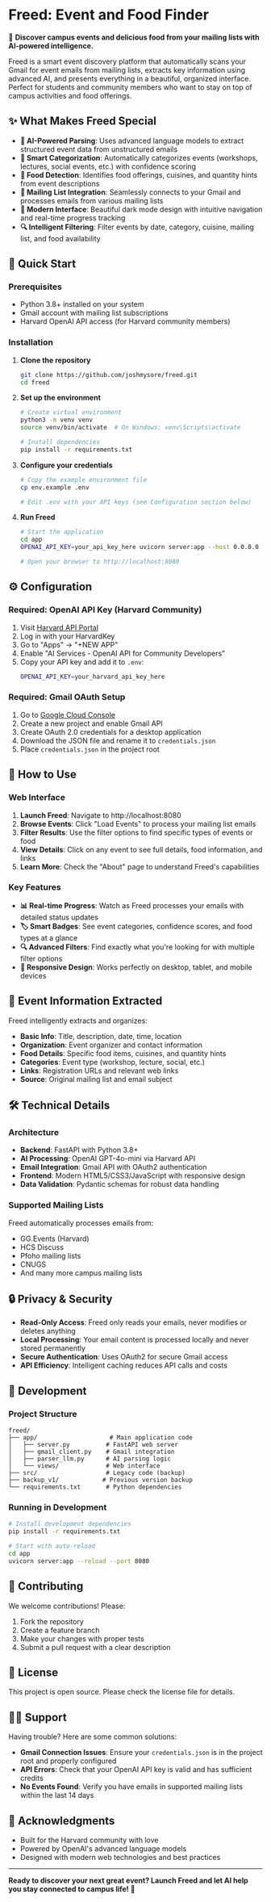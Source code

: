 # Freed: Event and Food Finder

🎉 **Discover campus events and delicious food from your mailing lists with AI-powered intelligence.**

Freed is a smart event discovery platform that automatically scans your Gmail for event emails from mailing lists, extracts key information using advanced AI, and presents everything in a beautiful, organized interface. Perfect for students and community members who want to stay on top of campus activities and food offerings.

## ✨ What Makes Freed Special

- **🤖 AI-Powered Parsing**: Uses advanced language models to extract structured event data from unstructured emails
- **🎯 Smart Categorization**: Automatically categorizes events (workshops, lectures, social events, etc.) with confidence scoring
- **🍕 Food Detection**: Identifies food offerings, cuisines, and quantity hints from event descriptions
- **📧 Mailing List Integration**: Seamlessly connects to your Gmail and processes emails from various mailing lists
- **🎨 Modern Interface**: Beautiful dark mode design with intuitive navigation and real-time progress tracking
- **🔍 Intelligent Filtering**: Filter events by date, category, cuisine, mailing list, and food availability

## 🚀 Quick Start

### Prerequisites

- Python 3.8+ installed on your system
- Gmail account with mailing list subscriptions
- Harvard OpenAI API access (for Harvard community members)

### Installation

1. **Clone the repository**
   ```bash
   git clone https://github.com/joshmysore/freed.git
   cd freed
   ```

2. **Set up the environment**
   ```bash
   # Create virtual environment
   python3 -m venv venv
   source venv/bin/activate  # On Windows: venv\Scripts\activate
   
   # Install dependencies
   pip install -r requirements.txt
   ```

3. **Configure your credentials**
   ```bash
   # Copy the example environment file
   cp env.example .env
   
   # Edit .env with your API keys (see Configuration section below)
   ```

4. **Run Freed**
   ```bash
   # Start the application
   cd app
   OPENAI_API_KEY=your_api_key_here uvicorn server:app --host 0.0.0.0 --port 8080 --reload
   
   # Open your browser to http://localhost:8080
   ```

## ⚙️ Configuration

### Required: OpenAI API Key (Harvard Community)

1. Visit [Harvard API Portal](https://go.apis.huit.harvard.edu/)
2. Log in with your HarvardKey
3. Go to "Apps" → "+NEW APP"
4. Enable "AI Services - OpenAI API for Community Developers"
5. Copy your API key and add it to `.env`:
   ```bash
   OPENAI_API_KEY=your_harvard_api_key_here
   ```

### Required: Gmail OAuth Setup

1. Go to [Google Cloud Console](https://console.cloud.google.com/)
2. Create a new project and enable Gmail API
3. Create OAuth 2.0 credentials for a desktop application
4. Download the JSON file and rename it to `credentials.json`
5. Place `credentials.json` in the project root

## 🎯 How to Use

### Web Interface

1. **Launch Freed**: Navigate to http://localhost:8080
2. **Browse Events**: Click "Load Events" to process your mailing list emails
3. **Filter Results**: Use the filter options to find specific types of events or food
4. **View Details**: Click on any event to see full details, food information, and links
5. **Learn More**: Check the "About" page to understand Freed's capabilities

### Key Features

- **📊 Real-time Progress**: Watch as Freed processes your emails with detailed status updates
- **🏷️ Smart Badges**: See event categories, confidence scores, and food types at a glance
- **🔍 Advanced Filters**: Find exactly what you're looking for with multiple filter options
- **📱 Responsive Design**: Works perfectly on desktop, tablet, and mobile devices

## 🍕 Event Information Extracted

Freed intelligently extracts and organizes:

- **Basic Info**: Title, description, date, time, location
- **Organization**: Event organizer and contact information
- **Food Details**: Specific food items, cuisines, and quantity hints
- **Categories**: Event type (workshop, lecture, social, etc.)
- **Links**: Registration URLs and relevant web links
- **Source**: Original mailing list and email subject

## 🛠️ Technical Details

### Architecture

- **Backend**: FastAPI with Python 3.8+
- **AI Processing**: OpenAI GPT-4o-mini via Harvard API
- **Email Integration**: Gmail API with OAuth2 authentication
- **Frontend**: Modern HTML5/CSS3/JavaScript with responsive design
- **Data Validation**: Pydantic schemas for robust data handling

### Supported Mailing Lists

Freed automatically processes emails from:
- GG.Events (Harvard)
- HCS Discuss
- Pfoho mailing lists
- CNUGS
- And many more campus mailing lists

## 🔒 Privacy & Security

- **Read-Only Access**: Freed only reads your emails, never modifies or deletes anything
- **Local Processing**: Your email content is processed locally and never stored permanently
- **Secure Authentication**: Uses OAuth2 for secure Gmail access
- **API Efficiency**: Intelligent caching reduces API calls and costs

## 🚧 Development

### Project Structure

```
freed/
├── app/                    # Main application code
│   ├── server.py          # FastAPI web server
│   ├── gmail_client.py    # Gmail integration
│   ├── parser_llm.py      # AI parsing logic
│   └── views/             # Web interface
├── src/                   # Legacy code (backup)
├── backup_v1/            # Previous version backup
└── requirements.txt       # Python dependencies
```

### Running in Development

```bash
# Install development dependencies
pip install -r requirements.txt

# Start with auto-reload
cd app
uvicorn server:app --reload --port 8080
```

## 🤝 Contributing

We welcome contributions! Please:

1. Fork the repository
2. Create a feature branch
3. Make your changes with proper tests
4. Submit a pull request with a clear description

## 📄 License

This project is open source. Please check the license file for details.

## 🙋‍♂️ Support

Having trouble? Here are some common solutions:

- **Gmail Connection Issues**: Ensure your `credentials.json` is in the project root and properly configured
- **API Errors**: Check that your OpenAI API key is valid and has sufficient credits
- **No Events Found**: Verify you have emails in supported mailing lists within the last 14 days

## 🌟 Acknowledgments

- Built for the Harvard community with love
- Powered by OpenAI's advanced language models
- Designed with modern web technologies and best practices

---

**Ready to discover your next great event? Launch Freed and let AI help you stay connected to campus life! 🎉**